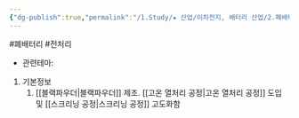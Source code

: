 ```yaml
---
{"dg-publish":true,"permalink":"/1.Study/★ 산업/이차전지, 배터리 산업/2.폐배터리/종목/에코비트프리텍/","created":"2024-11-20T21:02:27.628+09:00","updated":"2025-06-03T20:07:21.402+09:00"}
---
```


#폐배터리 #전처리 


- 관련테마: 


1. 기본정보
	1. [[블랙파우더\|블랙파우더]] 제조. [[고온 열처리 공정\|고온 열처리 공정]] 도입 및 [[스크리닝 공정\|스크리닝 공정]] 고도화함
